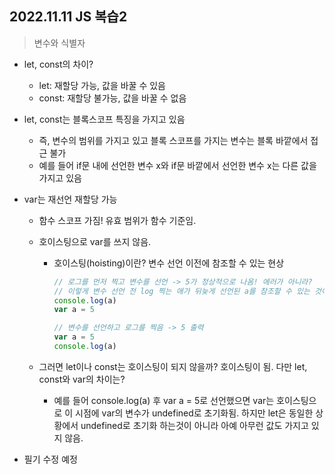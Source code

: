 ## 2022.11.11 JS  복습2

> 변수와 식별자

- let, const의 차이?

  - let: 재할당 가능, 값을 바꿀 수 있음
  - const: 재할당 불가능, 값을 바꿀 수 없음

- let, const는 블록스코프 특징을 가지고 있음

  - 즉, 변수의 범위를 가지고 있고 블록 스코프를 가지는 변수는 블록 바깥에서 접근 불가
  - 예를 들어 if문 내에 선언한 변수 x와 if문 바깥에서 선언한 변수 x는 다른 값을 가지고 있음

- var는 재선언 재할당 가능

  - 함수 스코프 가짐! 유효 범위가 함수 기준임.

  - 호이스팅으로 var를 쓰지 않음.

    - 호이스팅(hoisting)이란? 변수 선언 이전에 참조할 수 있는 현상

      ```javascript
      // 로그를 먼저 찍고 변수를 선언 -> 5가 정상적으로 나옴! 에러가 아니라?
      // 이렇게 변수 선언 전 log 찍는 애가 뒤늦게 선언된 a를 참조할 수 있는 것이 hoisting임
      console.log(a)
      var a = 5
      
      // 변수를 선언하고 로그를 찍음 -> 5 출력
      var a = 5
      console.log(a)
      ```

  - 그러면 let이나 const는 호이스팅이 되지 않을까? 호이스팅이 됨.
    다만 let, const와 var의 차이는?

    - 예를 들어 console.log(a) 후 var a = 5로 선언했으면 var는 호이스팅으로 이 시점에 var의 변수가 undefined로 초기화됨. 하지만 let은 동일한 상황에서 undefined로 초기화 하는것이 아니라 아예 아무런 값도 가지고 있지 않음.

- 필기 수정 예정

